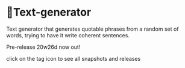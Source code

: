 # 💬Text-generator
Text generator that generates quotable phrases from a random set of words, trying to have it write coherent sentences.




Pre-release 20w26d now out!

click on the tag icon to see all snapshots and releases
